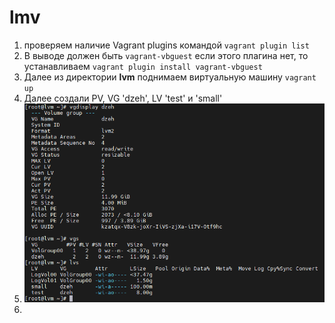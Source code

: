 # lmv
1. проверяем наличие Vagrant plugins командой ``` vagrant plugin list ```
2. В выводе должен быть ``` vagrant-vbguest ``` если этого плагина нет, то устанавливаем ``` vagrant plugin install vagrant-vbguest ```
3. Далее из директории **lvm** поднимаем виртуальную машину ``` vagrant up ```
4.  Далее создали PV, VG 'dzeh', LV 'test' и 'small'
5.  ![alt text](./Pictures/1vgs-lvs.png)
6.  
